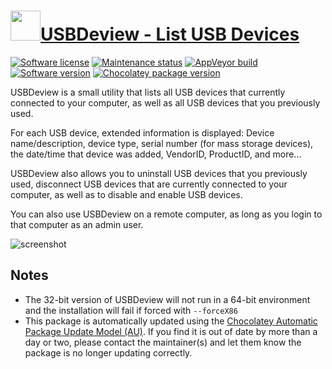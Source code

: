 # [<img src="https://cdn.jsdelivr.net/gh/dgalbraith/chocolatey-packages@75270d34d3938b0270530f92c038b52aedefe76c/icons/usbdeview.png" width="48" height="48"/>USBDeview - List USB Devices](https://chocolatey.org/packages/usbdeview)

[![Software license](https://img.shields.io/badge/license-freeware-orange)](https://www.nirsoft.net/utils/usb_devices_view.html)
[![Maintenance status](https://img.shields.io/badge/maintained%3F-yes-green.svg)](https://gitHub.com/dgalbraith/chocolatey-packages/graphs/commit-activity)
[![AppVeyor build](https://img.shields.io/appveyor/ci/dgalbraith/chocolatey-packages)](https://ci.appveyor.com/project/dgalbraith/chocolatey-packages)
[![Software version](https://img.shields.io/badge/Source-v3.02-blue.svg)](https://www.nirsoft.net/utils/usb_devices_view.html)
[![Chocolatey package version](https://img.shields.io/chocolatey/v/usbdeview?label=Chocolatey)](https://chocolatey.org/packages/usbdeview)

USBDeview is a small utility that lists all USB devices that currently connected to your computer, as well as all USB devices that you previously used.

For each USB device, extended information is displayed: Device name/description, device type, serial number (for mass storage devices), the date/time that device was added, VendorID, ProductID, and more...

USBDeview also allows you to uninstall USB devices that you previously used, disconnect USB devices that are currently connected to your computer, as well as to disable and enable USB devices.

You can also use USBDeview on a remote computer, as long as you login to that computer as an admin user.

![screenshot](https://cdn.jsdelivr.net/gh/dgalbraith/chocolatey-packages@3d80afd75d41ce3f21b745e4de24d91b81738d59/automatic/usbdeview/screenshot.png)

## Notes

* The 32-bit version of USBDeview will not run in a 64-bit environment and the installation will fail if forced with `--forceX86`
* This package is automatically updated using the [Chocolatey Automatic Package Update Model (AU)](https://github.com/majkinetor/au/blob/master/README.md).
  If you find it is out of date by more than a day or two, please contact the maintainer(s) and let them know the package is no longer updating correctly.
